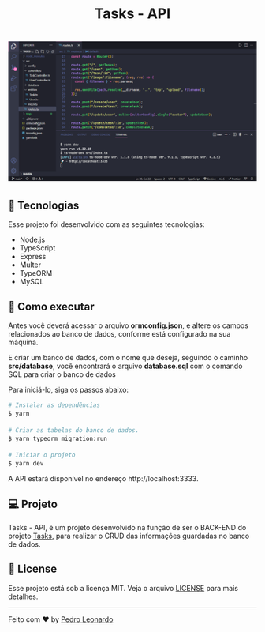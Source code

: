 <h1 align="center">Tasks - API</h1>

<h1 align="center">
  <img alt="Tasks - API" src="./tmp/README.png" />
</h1>

## 🧪 Tecnologias

Esse projeto foi desenvolvido com as seguintes tecnologias:

- Node.js
- TypeScript
- Express
- Multer
- TypeORM
- MySQL

## 🚀 Como executar

Antes você deverá acessar o arquivo <b>ormconfig.json</b>, e altere os campos relacionados ao banco de dados, conforme está configurado na sua máquina.

E criar um banco de dados, com o nome que deseja, seguindo o caminho <b>src/database</b>, você encontrará o arquivo <b>database.sql</b> com o comando SQL para criar o banco de dados

Para iniciá-lo, siga os passos abaixo:

```bash
# Instalar as dependências
$ yarn

# Criar as tabelas do banco de dados.
$ yarn typeorm migration:run

# Iniciar o projeto
$ yarn dev
```

A API estará disponível no endereço http://localhost:3333.

## 💻 Projeto

Tasks - API, é um projeto desenvolvido na função de ser o BACK-END do projeto [Tasks](https://github.com/xpedroleonardo/Tasks), para realizar o CRUD das informações guardadas no banco de dados.

## 📝 License

Esse projeto está sob a licença MIT. Veja o arquivo [LICENSE](LICENSE) para mais detalhes.

---

Feito com ❤ by [Pedro Leonardo](https://github.com/xpedroleonardo)

